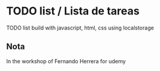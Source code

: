 # TODO list / Lista de tareas
TODO list build with javascript, html, css using localstorage


## Nota
In the workshop of Fernando Herrera for udemy

